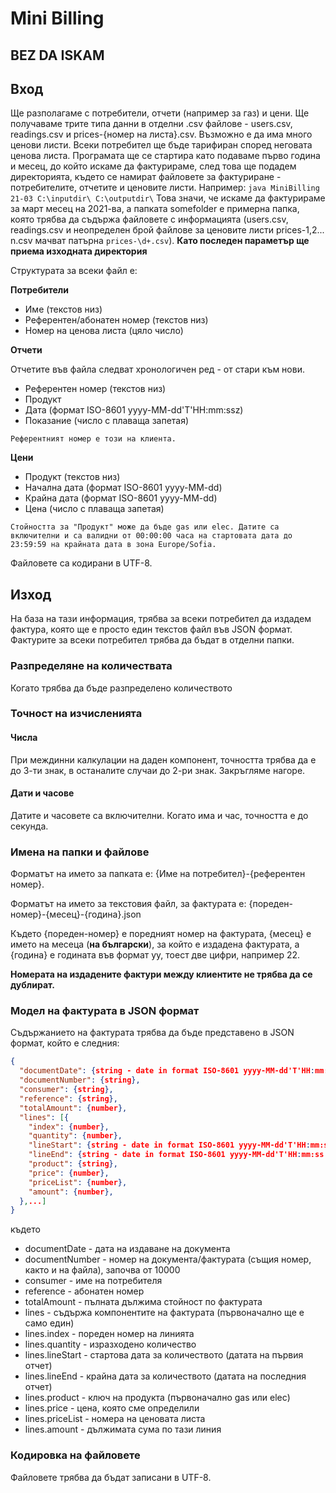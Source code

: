 Mini Billing
============
## BEZ DA ISKAM
## Вход
Ще разполагаме с потребители, отчети (например за газ) и цени.
Ще получаваме трите типа данни в отделни .csv файлове - users.csv, readings.csv и prices-{номер на листа}.csv. 
Възможно е да има много ценови листи. Всеки потребител ще бъде тарифиран според неговата ценова листа.
Програмата ще се стартира като подаваме първо година и месец, до който искаме да фактурираме,
след това ще подадем директорията, където се намират файловете за фактуриране - 
потребителите, отчетите и ценовите листи.
Например: `java MiniBilling 21-03 C:\inputdir\ C:\outputdir\` Това значи, че искаме да фактурираме за март месец на 2021-ва, 
а папката somefolder е примерна папка, която трябва да съдържа файловете с информацията
(users.csv, readings.csv и неопределен брой файлове за ценовите листи prices-1,2... n.csv мачват патърна `prices-\d+.csv`). 
**Като последен параметър ще приема изходната директория**

Структурата за всеки файл e:

**Потребители**

- Име (текстов низ)
- Референтен/абонатен номер (текстов низ)
- Номер на ценова листа (цяло число)

**Отчети**

Отчетите във файла следват хронологичен ред - от стари към нови.
- Референтен номер (текстов низ)
- Продукт
- Дата (формат ISO-8601 yyyy-MM-dd'T'HH:mm:ssz)
- Показание (число с плаваща запетая)

`Референтният номер е този на клиента.`

**Цени**

- Продукт (текстов низ)
- Начална дата (формат ISO-8601 yyyy-MM-dd)
- Крайна дата (формат ISO-8601 yyyy-MM-dd)
- Цена (число с плаваща запетая)

`Стойността за "Продукт" може да бъде gas или elec. Датите са включителни и са валидни от 00:00:00 часа на стартовата дата
до 23:59:59 на крайната дата в зона Europe/Sofia.`

Файловете са кодирани в UTF-8.
## Изход

На база на тази информация, трябва за всеки потребител да издадем фактура, която ще е просто един текстов файл във JSON формат.
Фактурите за всеки потребител трябва да бъдат в отделни папки.
### Разпределяне на количествата
Когато трябва да бъде разпределено количеството
### Точност на изчисленията
#### Числа
При междинни калкулации на даден компонент, точността трябва да е до 3-ти знак,
в останалите случаи до 2-ри знак. Закръгляме нагоре.
#### Дати и часове
Датите и часовете са включителни. Когато има и час, точността е до секунда.

### Имена на папки и файлове
Форматът на името за папката е: {Име на потребител}-{референтен номер}.

Форматът на името за текстовия файл, за фактурата е: {пореден-номер}-{месец}-{година}.json

Където {пореден-номер} е поредният номер на фактурата, {месец} е името на месеца (**на български**), за който
е издадена фактурата, а {година} e годината във формат yy, тоест две цифри, например 22.

**Номерата на издадените фактури между клиентите не трябва да се дублират.**

### Модел на фактурата в JSON формат
Съдържанието на фактурата трябва да бъде представено в JSON формат, който е следния:

``` json
{
  "documentDate": {string - date in format ISO-8601 yyyy-MM-dd'T'HH:mm:ss'Z'},
  "documentNumber": {string},
  "consumer": {string},
  "reference": {string},
  "totalAmount": {number},
  "lines": [{
    "index": {number},
    "quantity": {number},
    "lineStart": {string - date in format ISO-8601 yyyy-MM-dd'T'HH:mm:ss'Z'},
    "lineEnd": {string - date in format ISO-8601 yyyy-MM-dd'T'HH:mm:ss'Z'},
    "product": {string},
    "price": {number},
    "priceList": {number},
    "amount": {number},
  },...]
}
```

където
- documentDate - дата на издаване на документа
- documentNumber - номер на документа/фактурата (същия номер, както и на файла), започва от 10000
- consumer - име на потребителя
- reference - абонатен номер
- totalAmount - пълната дължима стойност по фактурата
- lines - съдържа компонентите на фактурата (първоначално ще е само един)
- lines.index - пореден номер на линията
- lines.quantity - изразходено количество
- lines.lineStart - стартова дата за количеството (датата на първия отчет)
- lines.lineEnd - крайна дата за количеството (датата на последния отчет)
- lines.product - ключ на продукта (първоначално gas или elec)
- lines.price - цена, която сме определили
- lines.priceList - номера на ценовата листа
- lines.amount - дължимата сума по тази линия
### Кодировка на файловете
Файловете трябва да бъдат записани в UTF-8.